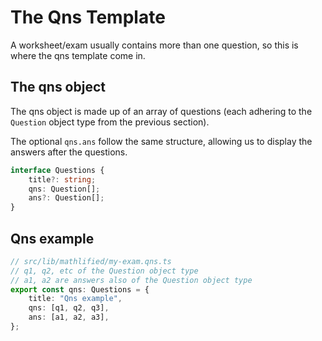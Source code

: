 # The Qns Template

A worksheet/exam usually contains more than one question, so
this is where the qns template come in.

## The qns object

The qns object is made up of an array of questions
(each adhering to the `Question` object type from the previous section).

The optional `qns.ans` follow the same structure, allowing us to display the
answers after the questions.

```ts
interface Questions {
	title?: string;
	qns: Question[];
	ans?: Question[];
}
```

## Qns example

```ts
// src/lib/mathlified/my-exam.qns.ts
// q1, q2, etc of the Question object type
// a1, a2 are answers also of the Question object type
export const qns: Questions = {
	title: "Qns example",
	qns: [q1, q2, q3],
	ans: [a1, a2, a3],
};
```
